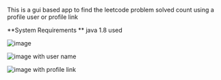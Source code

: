 This is a gui based app to find the leetcode problem solved count using a profile user or profile link

**System Requirements **
java 1.8 used

![image](https://github.com/Siva0910/leetcode_problem_solved_counter/assets/95603330/7ada4f66-0d21-4459-8591-599047dc37f9)


![image](https://github.com/Siva0910/leetcode_problem_solved_counter/assets/95603330/898cab3a-c655-408d-9732-8708be19b39e)
with user name

![image](https://github.com/Siva0910/leetcode_problem_solved_counter/assets/95603330/e78952e6-0e05-4f86-8248-c0b6b50c198b)
with profile link
